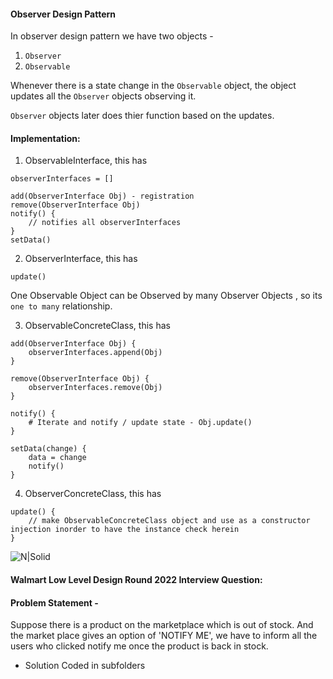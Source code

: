 #### Observer Design Pattern

In observer design pattern we have two objects - 
1. `Observer`
2. `Observable`

Whenever there is a state change in the `Observable` object, the object updates all the `Observer` objects observing it.

`Observer` objects later does thier function based on the updates.


#### Implementation:


1. ObservableInterface, this has

```
observerInterfaces = []

add(ObserverInterface Obj) - registration
remove(ObserverInterface Obj)
notify() {
    // notifies all observerInterfaces
}
setData()
```

2. ObserverInterface, this has

```
update()
```

One Observable Object can be Observed by many Observer Objects , so its `one to many` relationship.


3. ObservableConcreteClass, this has

```
add(ObserverInterface Obj) {
    observerInterfaces.append(Obj)
}

remove(ObserverInterface Obj) {
    observerInterfaces.remove(Obj)
}

notify() {
    # Iterate and notify / update state - Obj.update()
}

setData(change) {
    data = change
    notify()
}
```

4. ObserverConcreteClass, this has

```
update() {
    // make ObservableConcreteClass object and use as a constructor injection inorder to have the instance check herein
}
```

![N|Solid](https://i.stack.imgur.com/TeMye.png)

#### Walmart Low Level Design Round 2022 Interview Question:

#### Problem Statement - 

Suppose there is a product on the marketplace which is out of stock. And the market place gives an option of 'NOTIFY ME', we have to inform all the users who clicked notify me once the product is back in stock.

- Solution Coded in subfolders